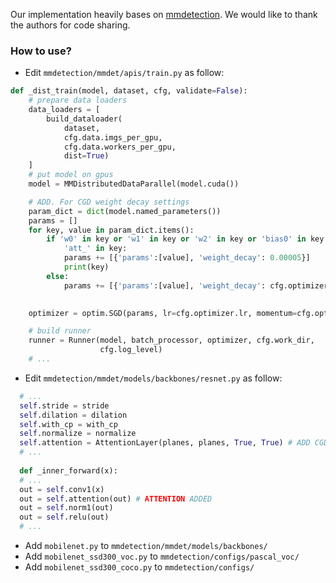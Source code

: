 Our implementation heavily bases on [mmdetection](https://github.com/open-mmlab/mmdetection). We would like to thank the authors for code sharing.

### How to use?
* Edit `mmdetection/mmdet/apis/train.py` as follow:
```python
def _dist_train(model, dataset, cfg, validate=False):
    # prepare data loaders
    data_loaders = [
        build_dataloader(
            dataset,
            cfg.data.imgs_per_gpu,
            cfg.data.workers_per_gpu,
            dist=True)
    ]
    # put model on gpus
    model = MMDistributedDataParallel(model.cuda())

    # ADD. For CGD weight decay settings
    param_dict = dict(model.named_parameters())
    params = []
    for key, value in param_dict.items():
        if 'w0' in key or 'w1' in key or 'w2' in key or 'bias0' in key or 'bias1' in key or 'bias2' in key or \
            'att_' in key:
            params += [{'params':[value], 'weight_decay': 0.00005}]
            print(key)
        else:
            params += [{'params':[value], 'weight_decay': cfg.optimizer.weight_decay}]

    
    optimizer = optim.SGD(params, lr=cfg.optimizer.lr, momentum=cfg.optimizer.momentum)

    # build runner
    runner = Runner(model, batch_processor, optimizer, cfg.work_dir,
                    cfg.log_level)
    # ...
```
* Edit `mmdetection/mmdet/models/backbones/resnet.py` as follow:
```python
  # ...
  self.stride = stride
  self.dilation = dilation
  self.with_cp = with_cp
  self.normalize = normalize
  self.attention = AttentionLayer(planes, planes, True, True) # ADD CGD
  # ...
  
  def _inner_forward(x):
  # ...
  out = self.conv1(x)
  out = self.attention(out) # ATTENTION ADDED
  out = self.norm1(out)
  out = self.relu(out)
  # ...
```
* Add `mobilenet.py` to `mmdetection/mmdet/models/backbones/`
* Add `mobilenet_ssd300_voc.py` to `mmdetection/configs/pascal_voc/`
* Add `mobilenet_ssd300_coco.py` to `mmdetection/configs/`
